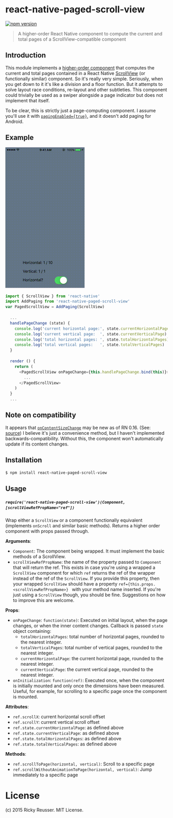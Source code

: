 # react-native-paged-scroll-view

[![npm version](https://badge.fury.io/js/react-native-paged-scroll-view.svg)](https://badge.fury.io/js/react-native-paged-scroll-view)

> A higher-order React Native component to compute the current and total pages of a ScrollView-compatible component

## Introduction

This module implements a [higher-order component](https://gist.github.com/sebmarkbage/ef0bf1f338a7182b6775) that computes the current and total pages contained in a React Native [ScrollView](https://facebook.github.io/react-native/docs/scrollview.html) (or functionally similar) component. So it's really very simple. Seriously, when you get down to it it's like a division and a floor function. But it attempts to solve layout race conditions, re-layout and other subtleties. This component could trivially be used as a swiper alongside a page indicator but does not implement that itself.

To be clear, this is strictly just a page-computing component. I assume you'll use it with [`pagingEnabled={true}`](https://facebook.github.io/react-native/docs/scrollview.html#pagingenabled), and it doesn't add paging for Android.

## Example

![PagedScrollViewExample](./example.gif)

```javascript
import { ScrollView } from 'react-native'
import AddPaging from 'react-native-paged-scroll-view'
var PagedScrollView = AddPaging(ScrollView)

  ...
  handlePageChange (state) {
    console.log('current horizontal page:', state.currentHorizontalPage)
    console.log('current vertical page:  ', state.currentVerticalPage)
    console.log('total horizontal pages: ', state.totalHorizontalPages)
    console.log('total vertical pages:   ', state.totalVerticalPages)
  }

  render () {
    return (
      <PagedScrollView onPageChange={this.handlePageChange.bind(this)}>
        ...
      </PagedScrollView>
    )
  }
  ...
```

## Note on compatibility

It appears that [`onContentSizeChange`](http://facebook.github.io/react-native/docs/scrollview.html#oncontentsizechange) may be new as of RN 0.16. (See: [source](https://github.com/facebook/react-native/blob/38db6fa4658e8074a91f2c541bee3d00fe3ea50a/Libraries/Components/ScrollView/ScrollView.js#L368)) I believe it's just a convenience method, but I haven't implemented backwards-compatibility. Without this, the component won't automatically update if its content changes.

## Installation

```bash
$ npm install react-native-paged-scroll-view
```

## Usage

##### `require('react-native-paged-scroll-view')(Component, [scrollViewRefPropName="ref"])`
Wrap either a `ScrollView` or a component functionally equivalent (implements `onScroll` and similar basic methods). Returns a higher order component with props passed through.

**Arguments**:
- `Component`: The component being wrapped. It must implement the basic methods of a ScrollView.
- `scrollViewRefPropName`: the name of the property passed to `Component` that will return the ref. This exists in case you're using a wrapped a `ScrollView` component for which `ref` returns the ref of the wrapper instead of the ref of the `ScrollView`. If you provide this property, then your wrapped `ScrollView` should have a property `ref={this.props.<scrollViewRefPropName>} ` with your method name inserted. If you're just using a `ScrollView` though, you should be fine. Suggestions on how to improve this are welcome.

**Props**:
- `onPageChange`: `function(state)`: Executed on initial layout, when the page changes, or when the inner content changes. Callback is passed `state` object containing:
  - `totalHorizontalPages`: total number of horizontal pages, rounded to the nearest integer.
  - `totalVerticalPages`: total number of vertical pages, rounded to the nearest integer.
  - `currentHorizontalPage`: the current horizontal page, rounded to the nearest integer.
  - `currentVerticalPage`: the current vertical page, rounded to the nearest integer.
- `onInitialization`: `function(ref)`: Executed once, when the component is initially mounted and only once the dimensions have been measured. Useful, for example, for scrolling to a specific page once the component is mounted.

**Attributes**:
- `ref.scrollX`: current horizontal scroll offset
- `ref.scrollY`: current vertical scroll offset
- `ref.state.currentHorizontalPage`: as defined above
- `ref.state.currentVerticalPage`: as defined above
- `ref.state.totalHorizontalPages`: as defined above
- `ref.state.totalVerticalPages`: as defined above

**Methods**:
- `ref.scrollToPage(horizontal, vertical)`: Scroll to a specific page
- `ref.scrollWithoutAnimationToPage(horizontal, vertical)`: Jump immediately to a specific page


# License
(c) 2015 Ricky Reusser. MIT License.
